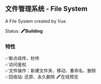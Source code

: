 ## 文件管理系统 - File System

A File System created by Vue.

Status: **🖍Building**

### 特性
✅断点续传、秒传   
✅访问鉴权  
✅文件操作：新建文件夹、移动、重命名、删除  
✅回收站: 还原、永久删除
🖍在线预览  

